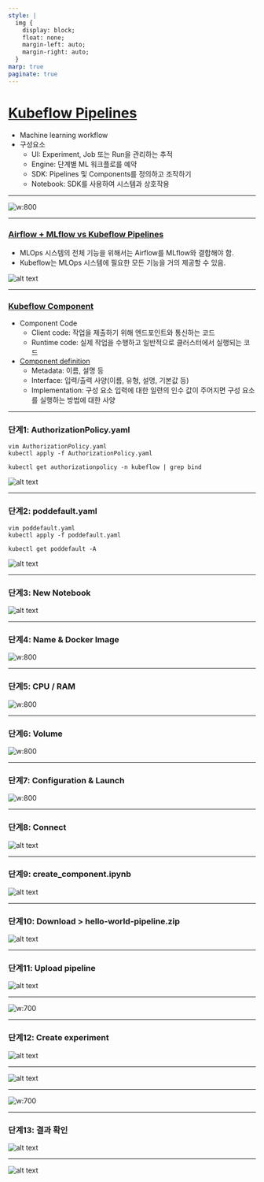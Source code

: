 ```yaml
---
style: |
  img {
    display: block;
    float: none;
    margin-left: auto;
    margin-right: auto;
  }
marp: true
paginate: true
---
```

# [Kubeflow Pipelines](https://www.kubeflow.org/docs/components/pipelines/v1/introduction/)
- Machine learning workflow
- 구성요소
  - UI: Experiment, Job 또는 Run을 관리하는 추적 
  - Engine: 단계별 ML 워크플로를 예약
  - SDK: Pipelines 및 Components를 정의하고 조작하기 
  - Notebook: SDK를 사용하여 시스템과 상호작용 

---
![w:800](./img/image.png)

---
### [Airflow + MLflow vs Kubeflow Pipelines](https://aicurious.io/blog/2022-03-26-airflow-mlflow-or-kubeflow-for-mlops)
- MLOps 시스템의 전체 기능을 위해서는 Airflow를 MLflow와 결합해야 함.
- Kubeflow는 MLOps 시스템에 필요한 모든 기능을 거의 제공할 수 있음.

![alt text](./img/image-1.png)

---
### [Kubeflow Component](https://www.kubeflow.org/docs/components/pipelines/v1/concepts/component/)
- Component Code
  - Client code: 작업을 제출하기 위해 엔드포인트와 통신하는 코드 
  - Runtime code: 실제 작업을 수행하고 일반적으로 클러스터에서 실행되는 코드
- [Component definition](https://www.kubeflow.org/docs/components/pipelines/v1/reference/component-spec/)
  - Metadata: 이름, 설명 등
  - Interface: 입력/출력 사양(이름, 유형, 설명, 기본값 등)
  - Implementation: 구성 요소 입력에 대한 일련의 인수 값이 주어지면 구성 요소를 실행하는 방법에 대한 사양

---
### 단계1: AuthorizationPolicy.yaml
```shell
vim AuthorizationPolicy.yaml
kubectl apply -f AuthorizationPolicy.yaml

kubectl get authorizationpolicy -n kubeflow | grep bind
```
![alt text](./img/image-6.png)

---
### 단계2: poddefault.yaml
```shell
vim poddefault.yaml
kubectl apply -f poddefault.yaml

kubectl get poddefault -A
```
![alt text](./img/image-7.png)

---
### 단계3: New Notebook
![alt text](./img/image-2.png)

---
### 단계4: Name & Docker Image
![w:800](./img/image-3.png)

---
### 단계5: CPU / RAM
![w:800](./img/image-4.png)

---
### 단계6: Volume
![w:800](./img/image-5.png)

---
### 단계7: Configuration & Launch
![w:800](./img/image-8.png)

---
### 단계8: Connect
![alt text](./img/image-9.png)

---
### 단계9: create_component.ipynb
![alt text](./img/image-10.png)

---
### 단계10: Download > hello-world-pipeline.zip
![alt text](./img/image-11.png)

---
### 단계11: Upload pipeline
![alt text](./img/image-12.png)

---
![w:700](./img/image-13.png)

---
### 단계12: Create experiment
![alt text](./img/image-14.png)

---
![alt text](./img/image-15.png)

---
![w:700](./img/image-16.png)

---
### 단계13: 결과 확인 
![alt text](./img/image-17.png)

---
![alt text](./img/image-18.png)


